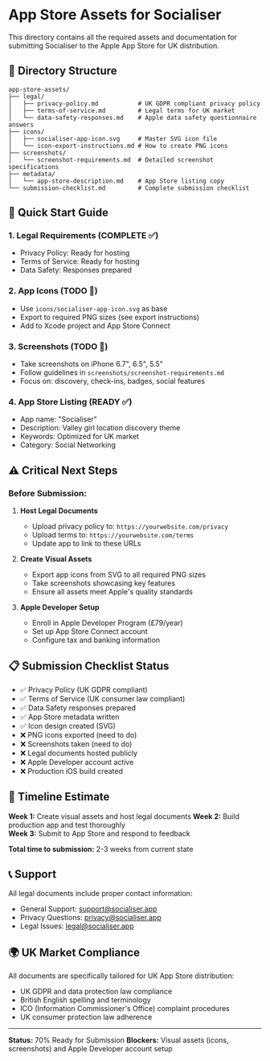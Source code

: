 # App Store Assets for Socialiser

This directory contains all the required assets and documentation for submitting Socialiser to the Apple App Store for UK distribution.

## 📁 Directory Structure

```
app-store-assets/
├── legal/
│   ├── privacy-policy.md           # UK GDPR compliant privacy policy
│   ├── terms-of-service.md         # Legal terms for UK market
│   └── data-safety-responses.md    # Apple data safety questionnaire answers
├── icons/
│   ├── socialiser-app-icon.svg     # Master SVG icon file
│   └── icon-export-instructions.md # How to create PNG icons
├── screenshots/
│   └── screenshot-requirements.md  # Detailed screenshot specifications
├── metadata/
│   └── app-store-description.md    # App Store listing copy
└── submission-checklist.md         # Complete submission checklist
```

## 🚀 Quick Start Guide

### 1. Legal Requirements (COMPLETE ✅)
- Privacy Policy: Ready for hosting
- Terms of Service: Ready for hosting  
- Data Safety: Responses prepared

### 2. App Icons (TODO 📝)
- Use `icons/socialiser-app-icon.svg` as base
- Export to required PNG sizes (see export instructions)
- Add to Xcode project and App Store Connect

### 3. Screenshots (TODO 📝)
- Take screenshots on iPhone 6.7", 6.5", 5.5"
- Follow guidelines in `screenshots/screenshot-requirements.md`
- Focus on: discovery, check-ins, badges, social features

### 4. App Store Listing (READY ✅)
- App name: "Socialiser"
- Description: Valley girl location discovery theme
- Keywords: Optimized for UK market
- Category: Social Networking

## ⚠️ Critical Next Steps

### Before Submission:
1. **Host Legal Documents**
   - Upload privacy policy to: `https://yourwebsite.com/privacy`
   - Upload terms to: `https://yourwebsite.com/terms`
   - Update app to link to these URLs

2. **Create Visual Assets**
   - Export app icons from SVG to all required PNG sizes
   - Take screenshots showcasing key features
   - Ensure all assets meet Apple's quality standards

3. **Apple Developer Setup**
   - Enroll in Apple Developer Program (£79/year)
   - Set up App Store Connect account
   - Configure tax and banking information

## 📋 Submission Checklist Status

- ✅ Privacy Policy (UK GDPR compliant)
- ✅ Terms of Service (UK consumer law compliant)  
- ✅ Data Safety responses prepared
- ✅ App Store metadata written
- ✅ Icon design created (SVG)
- ❌ PNG icons exported (need to do)
- ❌ Screenshots taken (need to do)
- ❌ Legal documents hosted publicly
- ❌ Apple Developer account active
- ❌ Production iOS build created

## 🎯 Timeline Estimate

**Week 1:** Create visual assets and host legal documents
**Week 2:** Build production app and test thoroughly  
**Week 3:** Submit to App Store and respond to feedback

**Total time to submission:** 2-3 weeks from current state

## 📞 Support

All legal documents include proper contact information:
- General Support: support@socialiser.app
- Privacy Questions: privacy@socialiser.app  
- Legal Issues: legal@socialiser.app

## 🌍 UK Market Compliance

All documents are specifically tailored for UK App Store distribution:
- UK GDPR and data protection law compliance
- British English spelling and terminology
- ICO (Information Commissioner's Office) complaint procedures
- UK consumer protection law adherence

---

**Status:** 70% Ready for Submission
**Blockers:** Visual assets (icons, screenshots) and Apple Developer account setup